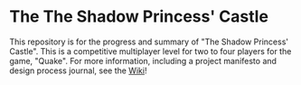 # The The Shadow Princess' Castle
 This repository is for the progress and summary of "The Shadow Princess' Castle".
 This is a competitive multiplayer level for two to four players for the game, "Quake". 
 For more information, including a project manifesto and design process journal, see the [Wiki](https://github.com/TanisXBlas/The-Castle-Repo/wiki)!
